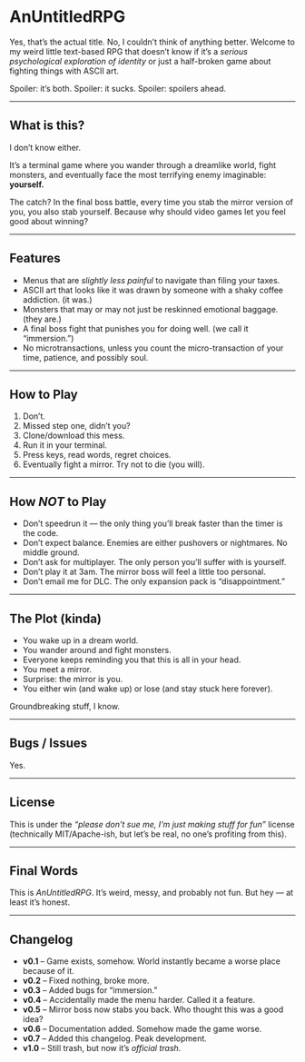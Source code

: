 # AnUntitledRPG

Yes, that’s the actual title. No, I couldn’t think of anything better. Welcome to my weird little text-based RPG that doesn’t know if it’s a *serious psychological exploration of identity* or just a half-broken game about fighting things with ASCII art.

Spoiler: it’s both.
Spoiler: it sucks.
Spoiler: spoilers ahead.

---

## What is this?

I don’t know either.

It’s a terminal game where you wander through a dreamlike world, fight monsters, and eventually face the most terrifying enemy imaginable:
**yourself.**

The catch? In the final boss battle, every time you stab the mirror version of you, you also stab yourself. Because why should video games let you feel good about winning?

---

## Features

* Menus that are *slightly less painful* to navigate than filing your taxes.
* ASCII art that looks like it was drawn by someone with a shaky coffee addiction. (it was.)
* Monsters that may or may not just be reskinned emotional baggage. (they are.)
* A final boss fight that punishes you for doing well. (we call it “immersion.”)
* No microtransactions, unless you count the micro-transaction of your time, patience, and possibly soul.

---

## How to Play

1. Don’t.
2. Missed step one, didn’t you?
3. Clone/download this mess.
4. Run it in your terminal.
5. Press keys, read words, regret choices.
6. Eventually fight a mirror. Try not to die (you will).

---

## How *NOT* to Play

* Don’t speedrun it — the only thing you’ll break faster than the timer is the code.
* Don’t expect balance. Enemies are either pushovers or nightmares. No middle ground.
* Don’t ask for multiplayer. The only person you’ll suffer with is yourself.
* Don’t play it at 3am. The mirror boss will feel a little too personal.
* Don’t email me for DLC. The only expansion pack is “disappointment.”

---

## The Plot (kinda)

* You wake up in a dream world.
* You wander around and fight monsters.
* Everyone keeps reminding you that this is all in your head.
* You meet a mirror.
* Surprise: the mirror is you.
* You either win (and wake up) or lose (and stay stuck here forever).

Groundbreaking stuff, I know.

---

## Bugs / Issues

Yes.

---

## License

This is under the *“please don’t sue me, I’m just making stuff for fun”* license (technically MIT/Apache-ish, but let’s be real, no one’s profiting from this).

---

## Final Words

This is *AnUntitledRPG*. It’s weird, messy, and probably not fun. But hey — at least it’s honest.

---

## Changelog

* **v0.1** – Game exists, somehow. World instantly became a worse place because of it.
* **v0.2** – Fixed nothing, broke more.
* **v0.3** – Added bugs for “immersion.”
* **v0.4** – Accidentally made the menu harder. Called it a feature.
* **v0.5** – Mirror boss now stabs you back. Who thought this was a good idea?
* **v0.6** – Documentation added. Somehow made the game worse.
* **v0.7** – Added this changelog. Peak development.
* **v1.0** – Still trash, but now it’s *official trash*.
